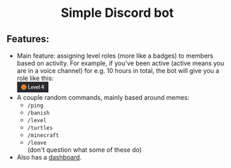 <h1 align="center">Simple Discord bot</h1>

## Features:

- Main feature: assigning level roles (more like a badges) to members based on activity. For example, if you've been active (active means you are in a voice channel) for e.g. 10 hours in total, the bot will give you a role like this: <br>
  ![Example level role](/assets/images/example_level.png)
- A couple random commands, mainly based around memes:
  - `/ping`
  - `/banish`
  - `/level`
  - `/turtles`
  - `/minecraft`
  - `/leave`
    <br>
    (don't question what some of these do)
- Also has a [dashboard](https://dc-dash.vercel.app/).
